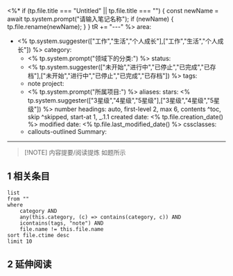 <%*
if (tp.file.title === "Untitled" || tp.file.title === "") {
    const newName = await tp.system.prompt("请输入笔记名称");
    if (newName) {
        tp.file.rename(newName);
    }
}
 tR += "---"
 %>
area: 
- <% tp.system.suggester(["工作","生活","个人成长"],["工作","生活","个人成长"]) %>
category:
  - <% tp.system.prompt("领域下的分类:") %>
status:
  - <% tp.system.suggester(["未开始","进行中","已停止","已完成","已存档"],["未开始","进行中","已停止","已完成","已存档"]) %>
tags:
  - note
project: 
  - <% tp.system.prompt("所属项目:") %>
aliases: 
stars: <% tp.system.suggester(["3星级","4星级","5星级"],["3星级","4星级","5星级"]) %>
number headings: auto, first-level 2, max 6, contents ^toc, skip ^skipped, start-at 1, _.1.1
created date: <% tp.file.creation_date() %>
modified date: <% tp.file.last_modified_date() %>
cssclasses:
  - callouts-outlined
Summary:
---


> [!NOTE] 内容提要/阅读提炼
> 如题所示



## 1 相关条目
```dataview
list
from ""
where 
    category AND
    any(this.category, (c) => contains(category, c)) AND
    icontains(tags, "note") AND
    file.name != this.file.name
sort file.ctime desc
limit 10
```
## 2 延伸阅读


